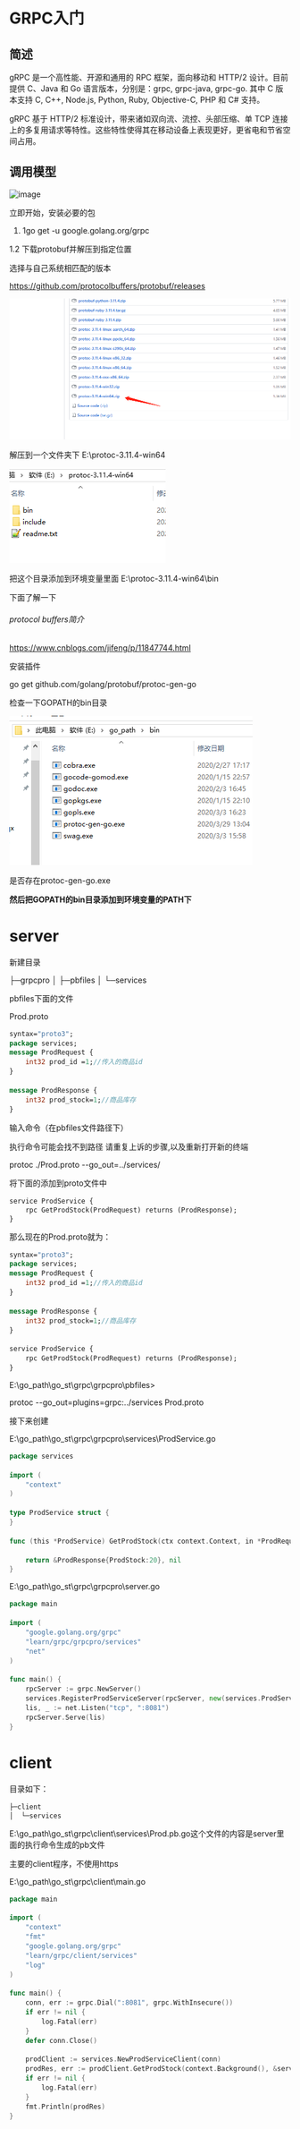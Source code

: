 # GRPC入门

## 简述

gRPC 是一个高性能、开源和通用的 RPC 框架，面向移动和 HTTP/2 设计。目前提供 C、Java 和 Go 语言版本，分别是：grpc, grpc-java, grpc-go. 其中 C 版本支持 C, C++, Node.js, Python, Ruby, Objective-C, PHP 和 C# 支持。

gRPC 基于 HTTP/2 标准设计，带来诸如双向流、流控、头部压缩、单 TCP 连接上的多复用请求等特性。这些特性使得其在移动设备上表现更好，更省电和节省空间占用。

## 调用模型

![image](http://www.grpc.io/img/grpc_concept_diagram_00.png)

立即开始，安装必要的包

1. 1go get -u google.golang.org/grpc



1.2 下载protobuf并解压到指定位置

选择与自己系统相匹配的版本

https://github.com/protocolbuffers/protobuf/releases

![image-20200329110826302](grpc入门.assets/image-20200329110826302.png)

解压到一个文件夹下
E:\protoc-3.11.4-win64

![image-20200329124225977](grpc入门.assets/image-20200329124225977.png)

把这个目录添加到环境变量里面 E:\protoc-3.11.4-win64\bin



下面了解一下

###### protocol buffers简介

https://www.cnblogs.com/jifeng/p/11847744.html



安装插件

go get github.com/golang/protobuf/protoc-gen-go

检查一下GOPATH的bin目录

![image-20200329130658981](grpc入门.assets/image-20200329130658981.png)

是否存在protoc-gen-go.exe

**然后把GOPATH的bin目录添加到环境变量的PATH下**

# server

新建目录

├─grpcpro
│  ├─pbfiles
│  └─services



pbfiles下面的文件

Prod.proto

```protobuf
syntax="proto3";
package services;
message ProdRequest {
    int32 prod_id =1;//传入的商品id
}

message ProdResponse {
    int32 prod_stock=1;//商品库存
}
```



输入命令（在pbfiles文件路径下）

执行命令可能会找不到路径 请重复上诉的步骤,以及重新打开新的终端

protoc ./Prod.proto --go_out=../services/



将下面的添加到proto文件中

```
service ProdService {
	rpc GetProdStock(ProdRequest) returns (ProdResponse);
}
```

那么现在的Prod.proto就为：

```protobuf
syntax="proto3";
package services;
message ProdRequest {
    int32 prod_id =1;//传入的商品id
}

message ProdResponse {
    int32 prod_stock=1;//商品库存
}

service ProdService {
	rpc GetProdStock(ProdRequest) returns (ProdResponse);
}
```

E:\go_path\go_st\grpc\grpcpro\pbfiles>  

protoc --go_out=plugins=grpc:../services Prod.proto

接下来创建

E:\go_path\go_st\grpc\grpcpro\services\ProdService.go

```go
package services

import (
	"context"
)

type ProdService struct {
}

func (this *ProdService) GetProdStock(ctx context.Context, in *ProdRequest,) (*ProdResponse, error) {

	return &ProdResponse{ProdStock:20}, nil
}

```

E:\go_path\go_st\grpc\grpcpro\server.go

```go
package main

import (
	"google.golang.org/grpc"
	"learn/grpc/grpcpro/services"
	"net"
)

func main() {
	rpcServer := grpc.NewServer()
	services.RegisterProdServiceServer(rpcServer, new(services.ProdService))
	lis, _ := net.Listen("tcp", ":8081")
	rpcServer.Serve(lis)
}

```

# client

目录如下：

```
├─client                                                                                 │  └─services     
```

E:\go_path\go_st\grpc\client\services\Prod.pb.go这个文件的内容是server里面的执行命令生成的pb文件

主要的client程序，不使用https

E:\go_path\go_st\grpc\client\main.go

```go
package main

import (
	"context"
	"fmt"
	"google.golang.org/grpc"
	"learn/grpc/client/services"
	"log"
)

func main() {
	conn, err := grpc.Dial(":8081", grpc.WithInsecure())
	if err != nil {
		log.Fatal(err)
	}
	defer conn.Close()

	prodClient := services.NewProdServiceClient(conn)
	prodRes, err := prodClient.GetProdStock(context.Background(), &services.ProdRequest{ProdId: 12})
	if err != nil {
		log.Fatal(err)
	}
	fmt.Println(prodRes)
}

```

